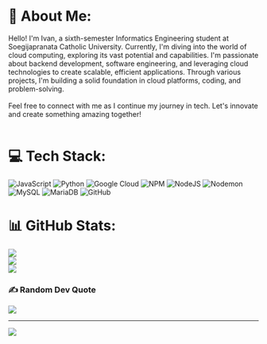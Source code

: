 # 💫 About Me:
Hello! I'm Ivan, a sixth-semester Informatics Engineering student at Soegijapranata Catholic University. Currently, I'm diving into the world of cloud computing, exploring its vast potential and capabilities. I'm passionate about backend development, software engineering, and leveraging cloud technologies to create scalable, efficient applications. Through various projects, I'm building a solid foundation in cloud platforms, coding, and problem-solving.<br><br>Feel free to connect with me as I continue my journey in tech. Let's innovate and create something amazing together!<br><br>

# 💻 Tech Stack:
![JavaScript](https://img.shields.io/badge/javascript-%23323330.svg?style=for-the-badge&logo=javascript&logoColor=%23F7DF1E) ![Python](https://img.shields.io/badge/python-3670A0?style=for-the-badge&logo=python&logoColor=ffdd54) ![Google Cloud](https://img.shields.io/badge/GoogleCloud-%234285F4.svg?style=for-the-badge&logo=google-cloud&logoColor=white) ![NPM](https://img.shields.io/badge/NPM-%23CB3837.svg?style=for-the-badge&logo=npm&logoColor=white) ![NodeJS](https://img.shields.io/badge/node.js-6DA55F?style=for-the-badge&logo=node.js&logoColor=white) ![Nodemon](https://img.shields.io/badge/NODEMON-%23323330.svg?style=for-the-badge&logo=nodemon&logoColor=%BBDEAD) ![MySQL](https://img.shields.io/badge/mysql-4479A1.svg?style=for-the-badge&logo=mysql&logoColor=white) ![MariaDB](https://img.shields.io/badge/MariaDB-003545?style=for-the-badge&logo=mariadb&logoColor=white) ![GitHub](https://img.shields.io/badge/github-%23121011.svg?style=for-the-badge&logo=github&logoColor=white)

# 📊 GitHub Stats:
![](https://github-readme-stats.vercel.app/api?username=IvanBudiono&theme=dark&hide_border=false&include_all_commits=true&count_private=true)<br/>
![](https://github-readme-streak-stats.herokuapp.com/?user=IvanBudiono&theme=dark&hide_border=false)<br/>
![](https://github-readme-stats.vercel.app/api/top-langs/?username=IvanBudiono&theme=dark&hide_border=false&include_all_commits=true&count_private=true&layout=compact)

### ✍️ Random Dev Quote
![](https://quotes-github-readme.vercel.app/api?type=horizontal&theme=radical)

---
[![](https://visitcount.itsvg.in/api?id=IvanBudiono&icon=0&color=0)](https://visitcount.itsvg.in)

<!-- Proudly created with GPRM ( https://gprm.itsvg.in ) -->
